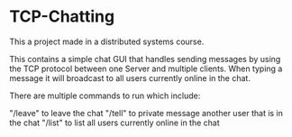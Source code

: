 # TCP-Chatting

This a project made in a distributed systems course.

This contains a simple chat GUI that handles sending messages by using the TCP protocol between one Server and multiple clients. When typing a message it will broadcast to all users currently online in the chat. 

There are multiple commands to run which include:

"/leave" to leave the chat
"/tell" to private message another user that is in the chat
"/list" to list all users currently online in the chat
